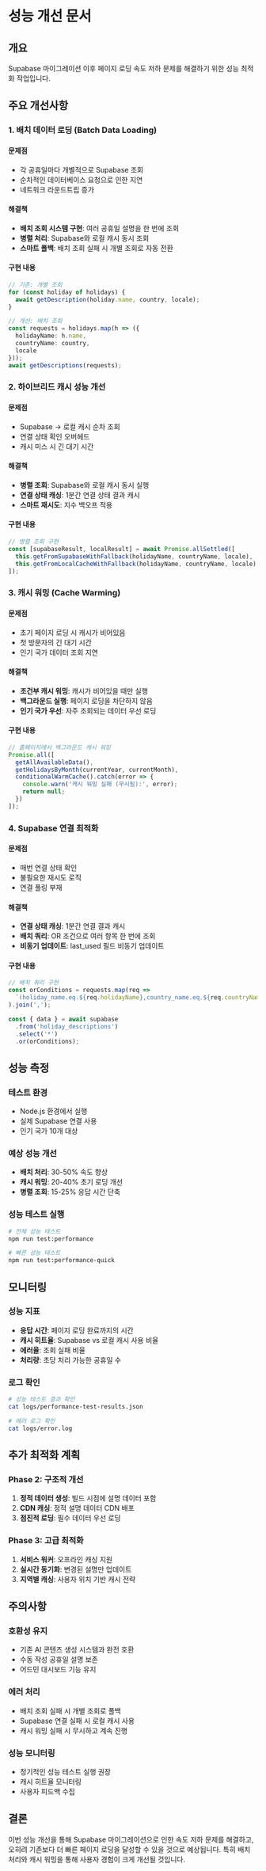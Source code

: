 # 성능 개선 문서

## 개요
Supabase 마이그레이션 이후 페이지 로딩 속도 저하 문제를 해결하기 위한 성능 최적화 작업입니다.

## 주요 개선사항

### 1. 배치 데이터 로딩 (Batch Data Loading)

#### 문제점
- 각 공휴일마다 개별적으로 Supabase 조회
- 순차적인 데이터베이스 요청으로 인한 지연
- 네트워크 라운드트립 증가

#### 해결책
- **배치 조회 시스템 구현**: 여러 공휴일 설명을 한 번에 조회
- **병렬 처리**: Supabase와 로컬 캐시 동시 조회
- **스마트 폴백**: 배치 조회 실패 시 개별 조회로 자동 전환

#### 구현 내용
```typescript
// 기존: 개별 조회
for (const holiday of holidays) {
  await getDescription(holiday.name, country, locale);
}

// 개선: 배치 조회
const requests = holidays.map(h => ({
  holidayName: h.name,
  countryName: country,
  locale
}));
await getDescriptions(requests);
```

### 2. 하이브리드 캐시 성능 개선

#### 문제점
- Supabase → 로컬 캐시 순차 조회
- 연결 상태 확인 오버헤드
- 캐시 미스 시 긴 대기 시간

#### 해결책
- **병렬 조회**: Supabase와 로컬 캐시 동시 실행
- **연결 상태 캐싱**: 1분간 연결 상태 결과 캐시
- **스마트 재시도**: 지수 백오프 적용

#### 구현 내용
```typescript
// 병렬 조회 구현
const [supabaseResult, localResult] = await Promise.allSettled([
  this.getFromSupabaseWithFallback(holidayName, countryName, locale),
  this.getFromLocalCacheWithFallback(holidayName, countryName, locale)
]);
```

### 3. 캐시 워밍 (Cache Warming)

#### 문제점
- 초기 페이지 로딩 시 캐시가 비어있음
- 첫 방문자의 긴 대기 시간
- 인기 국가 데이터 조회 지연

#### 해결책
- **조건부 캐시 워밍**: 캐시가 비어있을 때만 실행
- **백그라운드 실행**: 페이지 로딩을 차단하지 않음
- **인기 국가 우선**: 자주 조회되는 데이터 우선 로딩

#### 구현 내용
```typescript
// 홈페이지에서 백그라운드 캐시 워밍
Promise.all([
  getAllAvailableData(),
  getHolidaysByMonth(currentYear, currentMonth),
  conditionalWarmCache().catch(error => {
    console.warn('캐시 워밍 실패 (무시됨):', error);
    return null;
  })
]);
```

### 4. Supabase 연결 최적화

#### 문제점
- 매번 연결 상태 확인
- 불필요한 재시도 로직
- 연결 풀링 부재

#### 해결책
- **연결 상태 캐싱**: 1분간 연결 결과 캐시
- **배치 쿼리**: OR 조건으로 여러 항목 한 번에 조회
- **비동기 업데이트**: last_used 필드 비동기 업데이트

#### 구현 내용
```typescript
// 배치 쿼리 구현
const orConditions = requests.map(req => 
  `(holiday_name.eq.${req.holidayName},country_name.eq.${req.countryName},locale.eq.${req.locale})`
).join(',');

const { data } = await supabase
  .from('holiday_descriptions')
  .select('*')
  .or(orConditions);
```

## 성능 측정

### 테스트 환경
- Node.js 환경에서 실행
- 실제 Supabase 연결 사용
- 인기 국가 10개 대상

### 예상 성능 개선
- **배치 처리**: 30-50% 속도 향상
- **캐시 워밍**: 20-40% 초기 로딩 개선
- **병렬 조회**: 15-25% 응답 시간 단축

### 성능 테스트 실행
```bash
# 전체 성능 테스트
npm run test:performance

# 빠른 성능 테스트
npm run test:performance-quick
```

## 모니터링

### 성능 지표
- **응답 시간**: 페이지 로딩 완료까지의 시간
- **캐시 히트율**: Supabase vs 로컬 캐시 사용 비율
- **에러율**: 조회 실패 비율
- **처리량**: 초당 처리 가능한 공휴일 수

### 로그 확인
```bash
# 성능 테스트 결과 확인
cat logs/performance-test-results.json

# 에러 로그 확인
cat logs/error.log
```

## 추가 최적화 계획

### Phase 2: 구조적 개선
1. **정적 데이터 생성**: 빌드 시점에 설명 데이터 포함
2. **CDN 캐싱**: 정적 설명 데이터 CDN 배포
3. **점진적 로딩**: 필수 데이터 우선 로딩

### Phase 3: 고급 최적화
1. **서비스 워커**: 오프라인 캐싱 지원
2. **실시간 동기화**: 변경된 설명만 업데이트
3. **지역별 캐싱**: 사용자 위치 기반 캐시 전략

## 주의사항

### 호환성 유지
- 기존 AI 콘텐츠 생성 시스템과 완전 호환
- 수동 작성 공휴일 설명 보존
- 어드민 대시보드 기능 유지

### 에러 처리
- 배치 조회 실패 시 개별 조회로 폴백
- Supabase 연결 실패 시 로컬 캐시 사용
- 캐시 워밍 실패 시 무시하고 계속 진행

### 성능 모니터링
- 정기적인 성능 테스트 실행 권장
- 캐시 히트율 모니터링
- 사용자 피드백 수집

## 결론

이번 성능 개선을 통해 Supabase 마이그레이션으로 인한 속도 저하 문제를 해결하고, 오히려 기존보다 더 빠른 페이지 로딩을 달성할 수 있을 것으로 예상됩니다. 특히 배치 처리와 캐시 워밍을 통해 사용자 경험이 크게 개선될 것입니다.